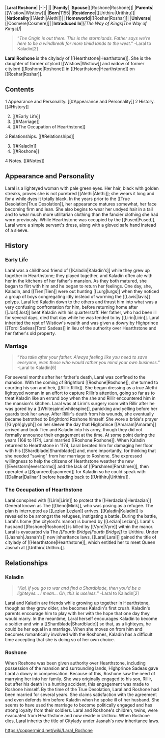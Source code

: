 |**Laral Roshone**|
|-|-|
||
|**Family**|
|**Spouse**|[[Roshone\|Roshone]]|
|**Parents**|[[Wistiow\|Wistiow]]|
|**Born**|1155|
|**Residence**|[[Urithiru\|Urithiru]]|
|**Nationality**|[[Alethi\|Alethi]]|
|**Homeworld**|[[Roshar\|Roshar]]|
|**Universe**|[[Cosmere\|Cosmere]]|
|**Introduced In**|*[[The Way of Kings\|The Way of Kings]]*|

>“*The Origin is out there. This is the stormlands. Father says we're here to be a windbreak for more timid lands to the west.*”
\-Laral to Kaladin[2]


**Laral Roshone** is the citylady of [[Hearthstone\|Hearthstone]]. She is the daughter of former citylord [[Wistiow\|Wistiow]] and widow of former citylord [[Roshone\|Roshone]] in [[Hearthstone\|Hearthstone]] on [[Roshar\|Roshar]].

## Contents

1 Appearance and Personality. [[#Appearance and Personality]] 
2 History. [[#History]] 

2. [[#Early Life]] 
2. [[#Marriage]] 
2. [[#The Occupation of Hearthstone]] 


3 Relationships. [[#Relationships]] 

3. [[#Kaladin]] 
3. [[#Roshone]] 


4 Notes. [[#Notes]] 


## Appearance and Personality
Laral is a lighteyed woman with pale green eyes. Her hair, black with golden streaks, proves she is not purebred [[Alethi\|Alethi]]; she wears it long and for a while dyes it totally black.
In the years prior to the [[True Desolation\|True Desolation]], her appearance matures somewhat, her face becoming firm and lean. She also begins to wear her undyed hair in a tail and to wear much more utilitarian clothing than the fancier clothing she had worn previously.
While Hearthstone was occupied by the [[Fused\|Fused]], Laral wore a simple servant's dress, along with a gloved safe hand instead of a sleeve.

## History
 
### Early Life
Laral was a childhood friend of [[Kaladin\|Kaladin's]] while they grew up together in Hearthstone; they played together, and Kaladin often ate with her in the kitchens of her father's mansion. As they both matured, she began to flirt with him and he began to return her feelings. One day, she, Kaladin, and [[Tien\|Tien]] were out hunting [[Lurg\|lurgs]] when they noticed a group of boys congregating idly instead of worming the [[Lavis\|lavis]] polyps. Laral led Kaladin down to the others and thrust him into what was a very confusing confrontation for him, before returning home after [[Jost\|Jost]] beat Kaladin with his quarterstaff. Her father, who had been ill for several days, died that day while he was tended to by [[Lirin\|Lirin]]. Laral inherited the rest of Wistiow's wealth and was given a dowry by Highprince [[Torol Sadeas\|Torol Sadeas]] in lieu of the authority over Hearthstone and her father's old property.

### Marriage
>“*You take after your father. Always feeling like you need to save everyone, even those who would rather you mind your own business.*”
\-Laral to Kaladin[6]

For several months after her father's death, Laral was confined to the mansion. With the coming of Brightlord [[Roshone\|Roshone]], she turned to courting his son and heir, [[Rillir\|Rillir]]. She began dressing as a true Alethi lighteyed woman in an effort to capture Rillir's attention, going so far as to treat Kaladin like an errand boy when the she and Rillir encountered him in the mansion's kitchen.
Laral was at Lirin's surgery room with Rillir after he was gored by a [[Whitespine\|whitespine]], panicking and yelling before her guards took her away. After Rillir's death from his wounds, she eventually became betrothed to Brightlord Roshone himself. She wore a bride's prayer [[Glyph\|glyph]] on her sleeve the day that Highprince [[Amaram\|Amaram]] arrived and took Tien and Kaladin into his army, though they did not formally announce their engagement at the time.
At some point during the years 1168 to 1174, Laral married [[Roshone\|Roshone]].
When Kaladin returned to Hearthstone in 1174, Laral berated him for damaging her floor with his [[Shardblade\|Shardblade]] and, more importantly, for thinking that she needed "saving" from her marriage to Roshone. She expressed willingness to help the citizens of Hearthstone weather the new [[Everstorm\|everstorms]] and the lack of [[Parshmen\|Parshmen]], then operated a [[Spanreed\|spanreed]] for Kaladin so he could speak with [[Dalinar\|Dalinar]] before heading back to [[Urithiru\|Urithiru]].

### The Occupation of Hearthstone
Laral conspired with [[Lirin\|Lirin]] to protect the [[Herdazian\|Herdazian]] General known as The [[Dieno\|Mink]], who was posing as a refugee. The plan is interrupted as [[Lezian\|Lezian]] arrives. [[Kaladin\|Kaladin]] is revealed to be amongst the refugees, instigating a battle. During the battle, Laral's home (the citylord's manor) is burned by [[Lezian\|Lezian]]. Laral's husband [[Roshone\|Roshone]] is killed by [[Vyre\|Vyre]] within the manor.
Laral is evacuated via The *[[Fourth Bridge\|Fourth Bridge]]* to Urithiru. Under [[Jasnah\|Jasnah's]] new inheritance laws, [[Laral\|Laral]] gained the title of citylady of [[Hearthstone\|Hearthstone]], which entitled her to meet Queen Jasnah at [[Urithiru\|Urithiru]].

## Relationships
### Kaladin
>“*Kal, if you go to war and find a Shardblade, then you'd be a lighteyes... I mean... Oh, this is useless.*”
\-Laral to Kaladin[2]


Laral and Kaladin are friends while growing up together in Hearthstone, though as they grow older, she becomes Kaladin's first crush. Kaladin's parents encourage him to play with her with the hope that one day they would marry. In the meantime, Laral herself encourages Kaladin to become a soldier and win a [[Shardblade\|Shardblade]] so that, as a lighteyes, he could be her equal in a marriage. When she moves on from him and becomes romantically involved with the Roshones, Kaladin has a difficult time accepting that she is doing so of her own choice.

### Roshone
 
When Roshone was been given authority over Hearthstone, including possession of the mansion and surrounding lands, Highprince Sadeas gave Laral a dowry in compensation. Because of this, Roshone saw the need of marrying her into her family. She was originally engaged to his son, Rillir, but after his death in a hunting accident, this engagement was made to Roshone himself.
By the time of the True Desolation, Laral and Roshone had been married for several years. She claims satisfaction with the agreement and even defends him before Kaladin when he spoke ill of her husband. She seems to have used the marriage to become politically engaged and has strong loyalty from their soldiers.
Laral and Roshone's children, twins, were evacuated from Hearthstone and now reside in Urithiru. When Roshone dies, Laral inherits the title of Citylady under Jasnah's new inheritance laws.



https://coppermind.net/wiki/Laral_Roshone